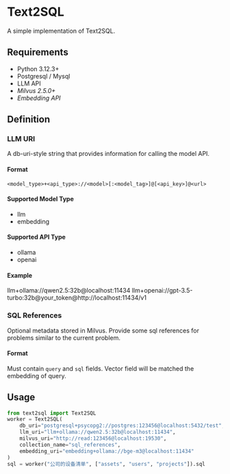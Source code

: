# Text2SQL
A simple implementation of Text2SQL.

## Requirements
- Python 3.12.3+
- Postgresql / Mysql
- LLM API
- *Milvus 2.5.0+*
- *Embedding API*

## Definition
### LLM URI
A db-uri-style string that provides information for calling the model API.
#### Format
```plaintext
<model_type>+<api_type>://<model>[:<model_tag>]@[<api_key>]@<url>
```
#### Supported Model Type
- llm
- embedding
#### Supported API Type
- ollama
- openai
#### Example
llm+ollama://qwen2.5:32b@localhost:11434
llm+openai://gpt-3.5-turbo:32b@your_token@http://localhost:11434/v1
### SQL References
Optional metadata stored in Milvus.
Provide some sql references for problems similar to the current problem.
#### Format
Must contain `query` and `sql` fields.
Vector field will be matched the embedding of query.


## Usage
```python
from text2sql import Text2SQL
worker = Text2SQL(
    db_uri="postgresql+psycopg2://postgres:123456@localhost:5432/test",
    llm_uri="llm+ollama://qwen2.5:32b@localhost:11434",
    milvus_uri="http://read:123456@localhost:19530",
    collection_name="sql_references",
    embedding_uri="embedding+ollama://bge-m3@localhost:11434"
)
sql = worker("公司的设备清单", ["assets", "users", "projects"]).sql
```
